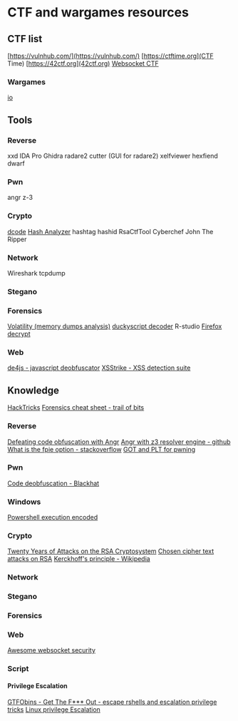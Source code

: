 # CTF and wargames resources

## CTF list

[https://vulnhub.com/](https://vulnhub.com/)
[https://ctftime.org](CTF Time)
[https://42ctf.org](42ctf.org)
[Websocket CTF](https://snowscan.io/bbsctf-evilconneck/#)

### Wargames

[io](https://io.netgarage.org)

## Tools

### Reverse
xxd
IDA Pro
Ghidra
radare2
cutter (GUI for radare2)
xelfviewer
hexfiend
dwarf

### Pwn

angr
z-3

### Crypto

[dcode](https://dcode.fr)
[Hash Analyzer](https://www.tunnelsup.com/hash-analyzer/)
hashtag
hashid
RsaCtfTool
Cyberchef
John The Ripper

### Network

Wireshark
tcpdump

### Stegano

### Forensics

[Volatility (memory dumps analysis)](https://github.com/volatilityfoundation/volatility)
[duckyscript decoder](https://ducktoolkit.com)
R-studio
[Firefox decrypt](https://github.com/Unode/firefox_decrypt)

### Web

[de4js - javascript deobfuscator](https://lelinhtinh.github.io/de4js/)
[XSStrike - XSS detection suite](https://github.com/s0md3v/XSStrike)

## Knowledge

[HackTricks](https://book.hacktricks.xyz/)
[Forensics cheat sheet - trail of bits](https://trailofbits.github.io/ctf/forensics/)

### Reverse

[Defeating code obfuscation with Angr](https://napongizero.github.io/blog/Defeating-Code-Obfuscation-with-Angr)
[Angr with z3 resolver engine - github](https://github.com/angr/angr-z3)
[What is the fpie option - stackoverflow](https://stackoverflow.com/questions/2463150/what-is-the-fpie-option-for-position-independent-executables-in-gcc-and-ld)
[GOT and PLT for pwning](https://systemoverlord.com/2017/03/19/got-and-plt-for-pwning.html)

### Pwn

[Code deobfuscation - Blackhat](https://www.blackhat.com/docs/eu-16/materials/eu-16-David-Code-Deobfuscation-Intertwining-Dynamic-Static-And-Symbolic-Approaches.pdf)

### Windows

[Powershell execution encoded](https://unit42.paloaltonetworks.com/unit42-pulling-back-the-curtains-on-encodedcommand-powershell-attacks/)

### Crypto

[Twenty Years of Attacks on the RSA Cryptosystem](https://crypto.stanford.edu/~dabo/papers/RSA-survey.pdf)
[Chosen cipher text attacks on RSA](https://repository.root-me.org/Cryptographie/Asym%C3%A9trique/EN%20-%20Chosen%20ciphertext%20attacks%20against%20protocols%20based%20on%20the%20RSA%20encryption%20standard%20-%20Daniel%20Bleichenbacher.pdf)
[Kerckhoff's principle - Wikipedia](https://en.wikipedia.org/wiki/Kerckhoffs%27s_principle)

### Network

### Stegano

### Forensics

### Web

[Awesome websocket security](https://github.com/PalindromeLabs/awesome-websocket-security)

### Script

#### Privilege Escalation

[GTFObins - Get The F*** Out - escape rshells and escalation privilege tricks](https://gtfobins.github.io/)
[Linux privilege Escalation](https://tbhaxor.com/linux-privilege-escalation/)

